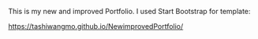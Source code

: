 This is my new and improved Portfolio. I used Start Bootstrap for template:

https://tashiwangmo.github.io/NewimprovedPortfolio/



